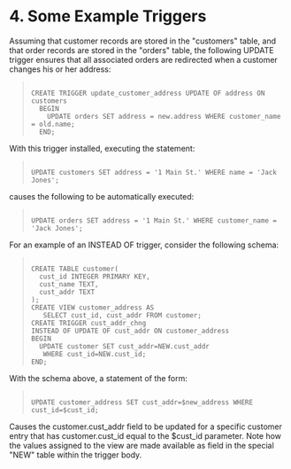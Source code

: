 # 4\. Some Example Triggers


Assuming that customer records are stored in the "customers" table, and
that order records are stored in the "orders" table, the following
UPDATE trigger
ensures that all associated orders are redirected when a customer changes
his or her address:



> ```
> 
> CREATE TRIGGER update_customer_address UPDATE OF address ON customers 
>   BEGIN
>     UPDATE orders SET address = new.address WHERE customer_name = old.name;
>   END;
> 
> ```


With this trigger installed, executing the statement:



> ```
> 
> UPDATE customers SET address = '1 Main St.' WHERE name = 'Jack Jones';
> 
> ```


causes the following to be automatically executed:



> ```
> 
> UPDATE orders SET address = '1 Main St.' WHERE customer_name = 'Jack Jones';
> 
> ```


For an example of an INSTEAD OF trigger, consider the following schema:


> ```
> 
> CREATE TABLE customer(
>   cust_id INTEGER PRIMARY KEY,
>   cust_name TEXT,
>   cust_addr TEXT
> );
> CREATE VIEW customer_address AS
>    SELECT cust_id, cust_addr FROM customer;
> CREATE TRIGGER cust_addr_chng
> INSTEAD OF UPDATE OF cust_addr ON customer_address
> BEGIN
>   UPDATE customer SET cust_addr=NEW.cust_addr
>    WHERE cust_id=NEW.cust_id;
> END;
> 
> ```




With the schema above, a statement of the form:



> ```
> 
> UPDATE customer_address SET cust_addr=$new_address WHERE cust_id=$cust_id;
> 
> ```


Causes the customer.cust\_addr field to be updated for a specific
customer entry that has customer.cust\_id equal to the $cust\_id parameter.
Note how the values assigned to the view are made available as field
in the special "NEW" table within the trigger body.



